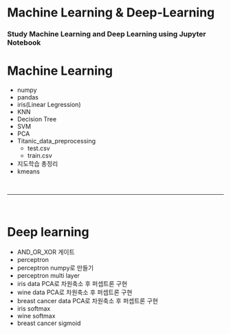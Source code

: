 # Machine Learning & Deep-Learning

### Study Machine Learning and Deep Learning using Jupyter Notebook

# Machine Learning

- numpy
- pandas
- iris(Linear Legression)
- KNN
- Decision Tree
- SVM
- PCA
- Titanic_data_preprocessing
   - test.csv
   - train.csv
- 지도학습 총정리
- kmeans

<br>
<hr>
<br>

# Deep learning

- AND_OR_XOR 게이트
- perceptron
- perceptron numpy로 만들기
- perceptron multi layer
- iris data PCA로 차원축소 후 퍼셉트론 구현
- wine data PCA로 차원축소 후 퍼셉트론 구현
- breast cancer data PCA로 차원축소 후 퍼셉트론 구현
- iris softmax
- wine softmax
- breast cancer sigmoid
